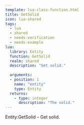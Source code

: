 ```yaml
---
template: lua-class-function.html
title: GetSolid
icon: lua-shared
tags:
  - lua
  - shared
  - needs-verification
  - needs-example
lua:
  library: Entity
  function: GetSolid
  realm: shared
  description: "Get solid."
  
  arguments:
  - position: 1
    name: "entity"
    type: Entity
  returns:
    - type: integer
      description: "The solid."
---
```


<div class="lua__search__keywords">
Entity:GetSolid &#x2013; Get solid.
</div>
